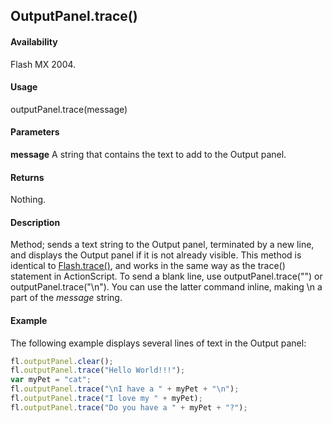 ## OutputPanel.trace()

#### Availability

Flash MX 2004.

#### Usage

outputPanel.trace(message)

#### Parameters

**message** A string that contains the text to add to the Output panel.

#### Returns

Nothing.

#### Description

Method; sends a text string to the Output panel, terminated by a new line, and displays the Output panel if it is not already visible. This method is identical to [Flash.trace()](../Flash_object/Flash77.md), and works in the same way as the trace() statement in ActionScript.
To send a blank line, use outputPanel.trace("") or outputPanel.trace("\n"). You can use the latter command inline, making \n a part of the *message* string.

#### Example

The following example displays several lines of text in the Output panel:

```javascript
fl.outputPanel.clear();
fl.outputPanel.trace("Hello World!!!");
var myPet = "cat";
fl.outputPanel.trace("\nI have a " + myPet + "\n");
fl.outputPanel.trace("I love my " + myPet);
fl.outputPanel.trace("Do you have a " + myPet + "?");
```
